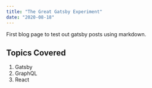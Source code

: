 ```yaml
---
title: "The Great Gatsby Experiment"
date: "2020-08-18"
---
```


First blog page to test out gatsby posts using markdown.

## Topics Covered

1. Gatsby
2. GraphQL
3. React